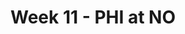 ---
layout: game
title: Week 11 - PHI at NO
season: 2018
game_id: 2018_11_PHI_NO
away_team: PHI
home_team: NO
---